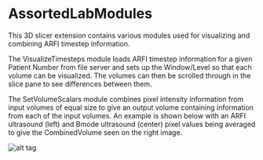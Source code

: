 # AssortedLabModules

This 3D slicer extension contains various modules used for visualizing and combining ARFI timestep information.

The VisualizeTimesteps module loads ARFI timestep information for a given Patient Number from file server and sets up the Window/Level so that each volume can be visualized. The volumes can then be scrolled through in the slice pane to see differences between them.

The SetVolumeScalars module combines pixel intensity information from input volumes of equal size to give an output volume containing information from each of the input volumes. An example is shown below with an ARFI ultrasound (left) and Bmode ultrasound (center) pixel values being averaged to give the CombinedVolume seen on the right image.

![alt tag](http://i66.tinypic.com/95vf9f.png)


